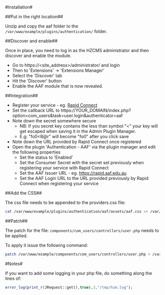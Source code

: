 #Installation#

##Put in the right location##

Unzip and copy the aaf folder to the `/var/www/example/plugins/authentication/` folder.

##Discover and enable##

Once in place, you need to log in as the HZCMS administrator and then discover and enable the module.

* Go to https://<site_address>/administrator/  and login
* Then to 'Extensions' -> 'Extensions Manager'
* Select the 'Discover' tab
* Hit the 'Discover' button
* Enable the AAF module that is now revealed.

##Integration##

* Register your service - eg. [Rapid Connect](https://rapid.aaf.edu.au/)
* Set the callback URL to https://YOUR_DOMAIN/index.php?option=com_users&task=user.login&authenticator=aaf
* Note down the secret somewhere secure
  * NB: If you secret key contains the less than symbol "<" your key will get escaped when saving it in the Admin Plugin Manager.
  * E.g: "fo0<B@r" will become "fo0" after you click save
* Note down the URL provided by Rapid Connect once registered
* Open the plugin 'Authentication - AAF' via the plugin manager and edit the following properties
  * Set the status to 'Enabled'
  * Set the Consumer Secret with the secret set previously when registering your service with Rapid Connect
  * Set the AAF Issuer URL - eg. https://rapid.aaf.edu.au
  * Set the AAF Login URL to the URL provided previously by Rapid Connect when registering your service

##Add the CSS##

The css file needs to be appended to the providers.css file:

```bash
cat /var/www/example/plugins/authentication/aaf/assets/aaf.css >> /var/www/example/components/com_users/assets/css/providers.css
```

##Patch##

The patch for the file: `components/com_users/controllers/user.php` needs to be applied.

To apply it issue the following command:

```bash
patch /var/www/example/components/com_users/controllers/user.php < /var/www/example/plugins/authentication/aaf/assets/user.patch 
```

#Notes#

If you want to add some logging in your php file, do something along the lines of:

```php
error_log(print_r(JRequest::get(),true),3,"/tmp/hzm.log");
```

